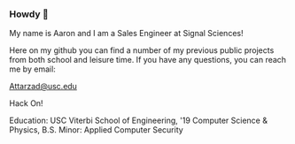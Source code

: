 ### Howdy 🎩 

My name is Aaron and I am a Sales Engineer at Signal Sciences!

Here on my github you can find a number of my previous public projects from both school and leisure time. If you have any questions, you can reach me by email:

Attarzad@usc.edu

Hack On!

Education: 
USC Viterbi School of Engineering, '19
Computer Science & Physics, B.S.
Minor: Applied Computer Security

<!--
**Truative-USC/Truative-USC** is a ✨ _special_ ✨ repository because its `README.md` (this file) appears on your GitHub profile.

Here are some ideas to get you started:

- 🔭 I’m currently working on ...
- 🌱 I’m currently learning ...
- 👯 I’m looking to collaborate on ...
- 🤔 I’m looking for help with ...
- 💬 Ask me about ...
- 📫 How to reach me: ...
- 😄 Pronouns: ...
- ⚡ Fun fact: ...
-->
